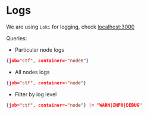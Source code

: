 # Logs

We are using `Loki` for logging, check [localhost:3000](http://localhost:3000/explore?panes=%7B%22vYC%22:%7B%22datasource%22:%22P8E80F9AEF21F6940%22,%22queries%22:%5B%7B%22refId%22:%22A%22,%22expr%22:%22%7Bjob%3D%5C%22ctf%5C%22,%20container%3D~%5C%22node0%5C%22%7D%22,%22queryType%22:%22range%22,%22datasource%22:%7B%22type%22:%22loki%22,%22uid%22:%22P8E80F9AEF21F6940%22%7D,%22editorMode%22:%22code%22%7D%5D,%22range%22:%7B%22from%22:%22now-1h%22,%22to%22:%22now%22%7D%7D%7D&schemaVersion=1&orgId=1)

Queries:
- Particular node logs
```json
{job="ctf", container=~"node0"}
```
- All nodes logs
```json
{job="ctf", container=~"node"}
```
- Filter by log level
```json
{job="ctf", container=~"node"} |= "WARN|INFO|DEBUG"
```
